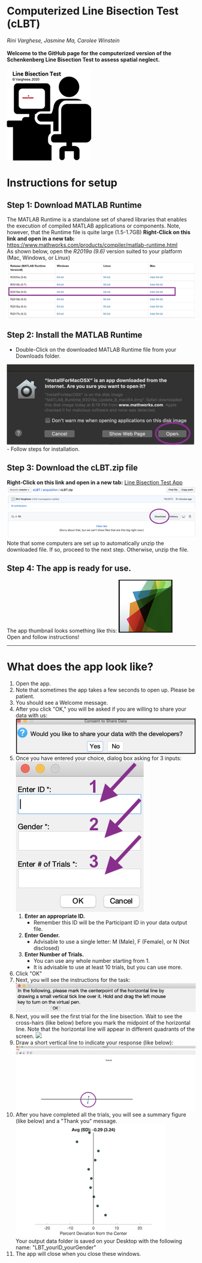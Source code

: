 # Computerized Line Bisection Test (cLBT)
*Rini Varghese, Jasmine Ma, Carolee Winstein*<br><br>
**Welcome to the GitHub page for the computerized version of the Schenkenberg Line Bisection Test to assess spatial neglect.**

![](images/lbt_img.png)

# Instructions for setup
## Step 1: Download MATLAB Runtime 
The MATLAB Runtime is a standalone set of shared libraries that enables the execution of compiled MATLAB applications or components. Note, however, that the Runtime file is quite large (1.5-1.7GB)
**Right-Click on this link and open in a new tab:** https://www.mathworks.com/products/compiler/matlab-runtime.html <br>
As shown below, open the *R2019a (9.6)* version suited to your platform (Mac, Windows, or Linux)
![](images/mcr_version_img.png)

## Step 2: Install the MATLAB Runtime
- Double-Click on the downloaded MATLAB Runtime file from your Downloads folder. 
<img src="images/install_mcr.png" width = "500">
- Follow steps for installation.

## Step 3: Download the cLBT.zip file
**Right-Click on this link and open in a new tab:** [Line Bisection Test App](https://github.com/rinivarg/cLBT/blob/master/acquisition/cLBT.zip) <br>
![](images/dwld_zip.png)
Note that some computers are set up to automatically unzip the downloaded file. If so, proceed to the next step. Otherwise, unzip the file.

## Step 4: The app is ready for use. 
The app thumbnail looks something like this: ![](images/app_tn.png)<br>
Open and follow instructions!
****
# What does the app look like?
1) Open the app. 
2) Note that sometimes the app takes a few seconds to open up. Please be patient.
3) You should see a Welcome message.
4) After you click "OK," you will be asked if you are willing to share your data with us:
![](images/consent_q.png)
5) Once you have entered your choice, dialog box asking for 3 inputs:
![](images/data_name.png)
	1. **Enter an appropriate ID.**
		- Remember this ID will be the Participant ID in your data output file. 
	2. **Enter Gender.**
		- Advisable to use a single letter: M (Male), F (Female), or N (Not disclosed)
	3. **Enter Number of Trials.**
		- You can use any whole number starting from 1. 
		- It is advisable to use at least 10 trials, but you can use more. <br>
4) Click "OK"
5) Next, you will see the instructions for the task:
![](images/instr.png)
5) Next, you will see the first trial for the line bisection. Wait to see the cross-hairs (like below) before you mark the midpoint of the horizontal line. Note that the horizontal line will appear in different quadrants of the screen.
![](images/trial_shot.png)
6) Draw a short vertical line to indicate your response (like below):
![](images/mrkd_trial.png)
7) After you have completed all the trials, you will see a summary figure (like below) and a "Thank you" message. 
![](images/summ_fig.png)<br>
Your output data folder is saved on your Desktop with the following name: "LBT_yourID_yourGender"
8) The app will close when you close these windows.

